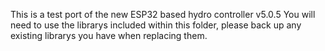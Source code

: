 This is a test port of the new ESP32 based hydro controller v5.0.5 
You will need to use the librarys included within this folder, please back up any existing librarys you have when replacing them.
